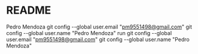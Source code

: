 # README



Pedro Mendoza 
git config --global user.email "pm9551498@gmail.com"
git config --global user.name "Pedro Mendoza"
run
git config --global user.email "pm9551498@gmail.com"
git config --global user.name "Pedro Mendoza"
